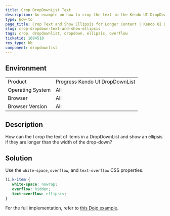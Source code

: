 ```yaml
---
title: Crop DropDownList Text
description: An example on how to crop the text in the Kendo UI DropDownList and show an ellipsis when the content is longer than the width of the drop-down.
type: how-to
page_title: Crop Text and Show Ellipsis for Longer Content | Kendo UI DropDownList for jQuery
slug: crop-dropdown-text-and-show-ellipsis
tags: crop, dropdownlist, dropdown, ellipsis, overflow
ticketid: 1084518
res_type: kb
component: dropdownlist
---
```


## Environment

<table>
 <tr>
  <td>Product</td>
  <td>Progress Kendo UI DropDownList</td>
 </tr>
 <tr>
  <td>Operating System</td>
  <td>All</td>
 </tr>
 <tr>
  <td>Browser</td>
  <td>All</td>
 </tr>
 <tr>
  <td>Browser Version</td>
  <td>All</td>
 </tr>
</table>

## Description

How can the I crop the text of items in a DropDownList and show an ellipsis if they are longer than the width of the drop-down?

## Solution

Use the `white-space`, `overflow`, and `text-overflow` CSS properties.

```css
li.k-item {
   white-space: nowrap;
   overflow: hidden;
   text-overflow: ellipsis;
}
```

For the full implementation, refer to [this Dojo example](http://dojo.telerik.com/IPOga).
